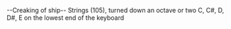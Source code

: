 --Creaking of ship--
Strings (105), turned down an octave or two
C, C#, D, D#, E on the lowest end of the keyboard
